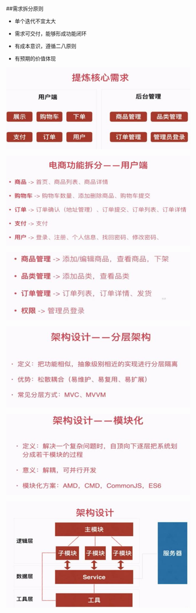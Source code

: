 ##需求拆分原则

- 单个迭代不宜太大

- 需求可交付，能够形成功能闭环

- 有成本意识，遵循二八原则

- 有预期的价值体现

![](/assets/360截图20171027112642677.jpg)

![](/assets/360截图20171027112817916.jpg)

![](/assets/360截图20171027113058123.jpg)

![](/assets/360截图20171027113217354.jpg)

![](/assets/360截图20171027113430258.jpg)

![](/assets/360截图20171027113719513.jpg)



























